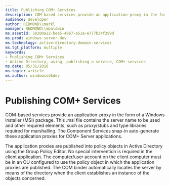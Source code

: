 ```yaml
---
title: Publishing COM+ Services
description: COM-based services provide an application-proxy in the form of a Windows installer (MSI) package.
audience: developer
author: REDMOND\\markl
manager: REDMOND\\mbaldwin
ms.assetid: 38200a22-bea5-4967-a51a-e777b34f299d
ms.prod: windows-server-dev
ms.technology: active-directory-domain-services
ms.tgt_platform: multiple
keywords:
- Publishing COM+ Services
- Active Directory, using, publishing a service, COM+ services
ms.date: 05/31/2018
ms.topic: article
ms.author: windowssdkdev
---
```


# Publishing COM+ Services

COM-based services provide an application-proxy in the form of a Windows installer (MSI) package. This .msi file contains the server name to be used and other required elements, such as proxy/stubs and type libraries required for marshalling. The Component Services snap-in auto-generate these application proxies for COM+ Server applications.

The application proxies are published into policy objects in Active Directory using the Group Policy Editor. No special intervention is required in the client application. The computer/user account on the client computer must be in an OU configured to use the policy object in which the application proxies are published. The COM binder automatically locates the server by means of the directory when the client establishes an instance of the objects concerned.

 

 




